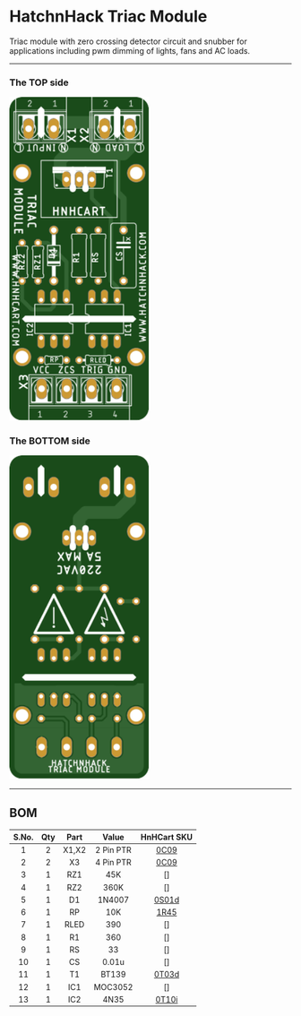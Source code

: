 # HatchnHack Triac Module
Triac module with zero crossing detector circuit and snubber for applications including pwm dimming of lights, fans and AC loads.

---

### The TOP side

<img src="./hnh_triac_top.svg" alt="HatchnHack Triac Module TOP side" width="250" />

### The BOTTOM side

<img src="./hnh_triac_bottom.svg" alt="HatchnHack Triac Module BOTTOM side" width="250" />

---

## BOM
S.No. | Qty | Part | Value | HnHCart SKU
:---: | :---: | :---: | :---: | :---:
1 | 2 | X1,X2 | 2 Pin PTR | [0C09](https://www.hnhcart.com/products/ptr_2-pin-connector)
2 | 2 | X3 | 4 Pin PTR| [0C09](https://www.hnhcart.com/products/ptr_2-pin-connector)
3 | 1 | RZ1 | 45K | []
4 | 1 | RZ2 | 360K | []
5 | 1 | D1 | 1N4007 | [0S01d](https://www.hnhcart.com/products/diode-1n4007)
6 | 1 | RP | 10K | [1R45](https://www.hnhcart.com/products/10k-ohm-1-8-watt-resistor-10-pieces)
7 | 1 | RLED | 390 | []
8 | 1 | R1 | 360 | []
9 | 1 | RS | 33 | []
10 | 1 | CS | 0.01u | []
11 | 1 | T1 | BT139 | [0T03d](https://www.hnhcart.com/products/bt139-600e-600-v-16a-triac-to-220)
12 | 1 | IC1 | MOC3052 | []
13 | 1 | IC2 | 4N35 | [0T10i](https://www.hnhcart.com/products/4n35-optocoupler-ic-dip-6-package)
